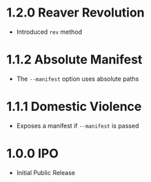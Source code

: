 # 1.2.0 Reaver Revolution

- Introduced `rev` method

# 1.1.2 Absolute Manifest

- The `--manifest` option uses absolute paths

# 1.1.1 Domestic Violence

- Exposes a manifest if `--manifest` is passed

# 1.0.0 IPO

- Initial Public Release
